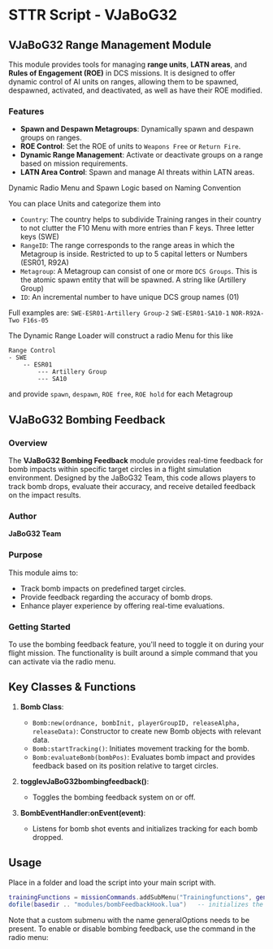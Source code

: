 # STTR Script - VJaBoG32

## VJaBoG32 Range Management Module

This module provides tools for managing **range units**, **LATN areas**, and **Rules of Engagement (ROE)** in DCS missions. It is designed to offer dynamic control of AI units on ranges, allowing them to be spawned, despawned, activated, and deactivated, as well as have their ROE modified.

### Features

- **Spawn and Despawn Metagroups**: Dynamically spawn and despawn groups on ranges.
- **ROE Control**: Set the ROE of units to `Weapons Free` or `Return Fire`.
- **Dynamic Range Management**: Activate or deactivate groups on a range based on mission requirements.
- **LATN Area Control**: Spawn and manage AI threats within LATN areas.

Dynamic Radio Menu and Spawn Logic based on Naming Convention

You can place Units and categorize them into
- `Country`: The country helps to subdivide Training ranges in their country to not clutter the F10 Menu with more entries than F keys. Three letter keys (SWE)
- `RangeID`: The range corresponds to the range areas in which the Metagroup is inside. Restricted to up to 5 capital letters or Numbers (ESR01, R92A)
- `Metagroup`: A Metagroup can consist of one or more `DCS Groups`. This is the atomic spawn entity that will be spawned. A string like (Artillery Group)
- `ID`: An incremental number to have unique DCS group names (01)

Full examples are:
`SWE-ESR01-Artillery Group-2`
`SWE-ESR01-SA10-1`
`NOR-R92A-Two F16s-05`

The Dynamic Range Loader will construct a radio Menu for this like

```
Range Control
- SWE
    -- ESR01
        --- Artillery Group
        --- SA10
```

and provide
`spawn`, `despawn`, `ROE free`, `ROE hold` for each Metagroup


## VJaBoG32 Bombing Feedback

### Overview
The **VJaBoG32 Bombing Feedback** module provides real-time feedback for bomb impacts within specific target circles in a flight simulation environment. Designed by the JaBoG32 Team, this code allows players to track bomb drops, evaluate their accuracy, and receive detailed feedback on the impact results.


### Author
**JaBoG32 Team**

### Purpose
This module aims to:
- Track bomb impacts on predefined target circles.
- Provide feedback regarding the accuracy of bomb drops.
- Enhance player experience by offering real-time evaluations.

### Getting Started
To use the bombing feedback feature, you'll need to toggle it on during your flight mission. The functionality is built around a simple command that you can activate via the radio menu.

## Key Classes & Functions
1. **Bomb Class**:
   - `Bomb:new(ordnance, bombInit, playerGroupID, releaseAlpha, releaseData)`: Constructor to create new Bomb objects with relevant data.
   - `Bomb:startTracking()`: Initiates movement tracking for the bomb.
   - `Bomb:evaluateBomb(bombPos)`: Evaluates bomb impact and provides feedback based on its position relative to target circles.

2. **togglevJaBoG32bombingfeedback()**: 
   - Toggles the bombing feedback system on or off.

3. **BombEventHandler:onEvent(event)**: 
   - Listens for bomb shot events and initializes tracking for each bomb dropped.

## Usage
Place in a folder and load the script into your main script with.

```lua
trainingFunctions = missionCommands.addSubMenu("Trainingfunctions", generalOptions);
dofile(basedir .. "modules/bombFeedbackHook.lua")   -- initializes the Bomb Feedback Module (hook)
```

Note that a custom submenu with the name generalOptions needs to be present.
To enable or disable bombing feedback, use the command in the radio menu:
